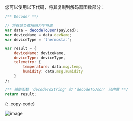 您可以使用以下代码，将其复制到解码器函数部分：

```javascript
/** Decoder **/

// 将有效负载解码为字符串
var data = decodeToJson(payload);
var deviceName = data.devName;
var deviceType = 'thermostat';

var result = {
    deviceName: deviceName,
    deviceType: deviceType,
    telemetry: {
        temperature: data.msg.temp,
        humidity: data.msg.humidity
    }
};

/** 辅助函数 'decodeToString' 和 'decodeToJson' 已内置 **/
return result;
```
{: .copy-code}

![image](/images/user-guide/integrations/azure-service-bus/azure-service-bus-integration-create-uplink-converter-tbel-1-pe.png)